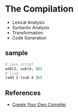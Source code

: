# The Compilation

- Lexical Analysis
- Syntactic Analysis
- Transformation
- Code Generation

## sample

```sh
# java script
add(2, sub(4, 3))
# lisp
(add 2 (sub 4 3))
```

## References

- [Create Your Own Compiler](https://citw.dev/tutorial/create-your-own-compiler)
